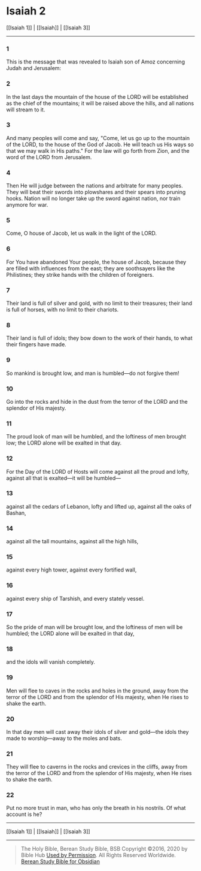 # Isaiah 2

[[Isaiah 1]] | [[Isaiah]] | [[Isaiah 3]]

---

### 1
This is the message that was revealed to Isaiah son of Amoz concerning Judah and Jerusalem:

### 2
In the last days the mountain of the house of the LORD will be established as the chief of the mountains; it will be raised above the hills, and all nations will stream to it.

### 3
And many peoples will come and say, "Come, let us go up to the mountain of the LORD, to the house of the God of Jacob. He will teach us His ways so that we may walk in His paths." For the law will go forth from Zion, and the word of the LORD from Jerusalem.

### 4
Then He will judge between the nations and arbitrate for many peoples. They will beat their swords into plowshares and their spears into pruning hooks. Nation will no longer take up the sword against nation, nor train anymore for war.

### 5
Come, O house of Jacob, let us walk in the light of the LORD.

### 6
For You have abandoned Your people, the house of Jacob, because they are filled with influences from the east; they are soothsayers like the Philistines; they strike hands with the children of foreigners.

### 7
Their land is full of silver and gold, with no limit to their treasures; their land is full of horses, with no limit to their chariots.

### 8
Their land is full of idols; they bow down to the work of their hands, to what their fingers have made.

### 9
So mankind is brought low, and man is humbled—do not forgive them!

### 10
Go into the rocks and hide in the dust from the terror of the LORD and the splendor of His majesty.

### 11
The proud look of man will be humbled, and the loftiness of men brought low; the LORD alone will be exalted in that day.

### 12
For the Day of the LORD of Hosts will come against all the proud and lofty, against all that is exalted—it will be humbled—

### 13
against all the cedars of Lebanon, lofty and lifted up, against all the oaks of Bashan,

### 14
against all the tall mountains, against all the high hills,

### 15
against every high tower, against every fortified wall,

### 16
against every ship of Tarshish, and every stately vessel.

### 17
So the pride of man will be brought low, and the loftiness of men will be humbled; the LORD alone will be exalted in that day,

### 18
and the idols will vanish completely.

### 19
Men will flee to caves in the rocks and holes in the ground, away from the terror of the LORD and from the splendor of His majesty, when He rises to shake the earth.

### 20
In that day men will cast away their idols of silver and gold—the idols they made to worship—away to the moles and bats.

### 21
They will flee to caverns in the rocks and crevices in the cliffs, away from the terror of the LORD and from the splendor of His majesty, when He rises to shake the earth.

### 22
Put no more trust in man, who has only the breath in his nostrils. Of what account is he?

---

[[Isaiah 1]] | [[Isaiah]] | [[Isaiah 3]]

---

> The Holy Bible, Berean Study Bible, BSB
> Copyright &copy;2016, 2020 by Bible Hub
> [Used by Permission](https://berean.bible/terms.htm). All Rights Reserved Worldwide.
> [Berean Study Bible for Obsidian](https://github.com/gapmiss/berean-study-bible-for-obsidian)

